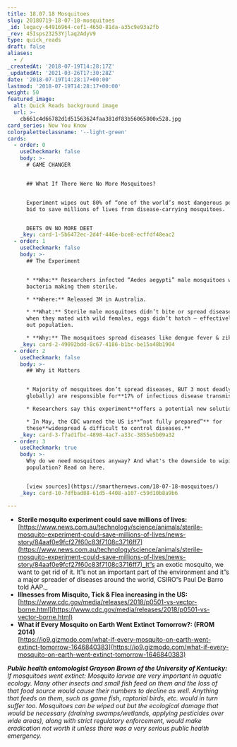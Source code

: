 ```yaml
---
title: 18.07.18 Mosquitoes
slug: 20180719-18-07-18-mosquitoes
_id: legacy-64916964-cef1-4650-81da-a35c9e93a2fb
_rev: 45Isps23253Yjlaq2AdyV9
type: quick_reads
draft: false
aliases:
  - /
_createdAt: '2018-07-19T14:28:17Z'
_updatedAt: '2021-03-26T17:30:28Z'
date: '2018-07-19T14:28:17+00:00'
lastmod: '2018-07-19T14:28:17+00:00'
weight: 50
featured_image:
  alt: Quick Reads background image
  url: >-
    cb661c4d66782d1d51563624faa381df83b56065800x528.jpg
card_series: Now You Know
colorpaletteclassname: '--light-green'
cards:
  - order: 0
    useCheckmark: false
    body: >-
      # GAME CHANGER


      ## What If There Were No More Mosquitoes?


      Experiment wipes out 80% of “one of the world’s most dangerous pests” in a
      bid to save millions of lives from disease-carrying mosquitoes.


      DEETS ON NO MORE DEET
    _key: card-1-5b6472ec-2d4f-446e-bce8-ecffdf48eac2
  - order: 1
    useCheckmark: false
    body: >-
      ## The Experiment


      * **Who:** Researchers infected “Aedes aegypti” male mosquitoes with
      bacteria making them sterile.

      * **Where:** Released 3M in Australia.

      * **What:** Sterile male mosquitoes didn’t bite or spread disease, and
      when they mated with wild females, eggs didn’t hatch – effectively wiping
      out population.

      * **Why:** The mosquitoes spread diseases like dengue fever & zika.
    _key: card-2-49092bdd-8c67-4186-b1bc-be15a48b1904
  - order: 2
    useCheckmark: false
    body: >-
      ## Why it Matters


      * Majority of mosquitoes don’t spread diseases, BUT 3 most deadly (found
      globally) are responsible for**17% of infectious disease transmissions**.

      * Researchers say this experiment**offers a potential new solution**.

      * In May, the CDC warned the US is**“not fully prepared”** for
      these**widespread & difficult to control diseases.**
    _key: card-3-f7ad1fbc-4898-4ac7-a33c-3855e5b09a32
  - order: 3
    useCheckmark: true
    body: >-
      Why do we need mosquitoes anyway? And what's the downside to wiping out a
      population? Read on here.


      [view sources](https://smarthernews.com/18-07-18-mosquitoes/)
    _key: card-10-7dfbad88-61d5-4408-a107-c59d10b8a9b6

---
```

* **Sterile mosquito experiment could save millions of lives:**  
[https://www.news.com.au/technology/science/animals/sterile-mosquito-experiment-could-save-millions-of-lives/news-story/84aaf0e9fcf27f60c83f7108c3716ff7](https://www.news.com.au/technology/science/animals/sterile-mosquito-experiment-could-save-millions-of-lives/news-story/84aaf0e9fcf27f60c83f7108c3716ff7)_It”s an exotic mosquito, we want to get rid of it. It”s not an important part of the environment and it”s a major spreader of diseases around the world, CSIRO”s Paul De Barro told AAP._
* **Illnesses from Misquito, Tick & Flea increasing in the US:**  
[https://www.cdc.gov/media/releases/2018/p0501-vs-vector-borne.html](https://www.cdc.gov/media/releases/2018/p0501-vs-vector-borne.html)
* **What if Every Mosquito on Earth Went Extinct Tomorrow?: (FROM 2014)**  
[https://io9.gizmodo.com/what-if-every-mosquito-on-earth-went-extinct-tomorrow-1646840383](https://io9.gizmodo.com/what-if-every-mosquito-on-earth-went-extinct-tomorrow-1646840383)  
  
_**Public health entomologist Grayson Brown of the University of Kentucky:** If mosquitoes went extinct: Mosquito larvae are very important in aquatic ecology. Many other insects and small fish feed on them and the loss of that food source would cause their numbers to decline as well. Anything that feeds on them, such as game fish, raptorial birds, etc. would in turn suffer too. Mosquitoes can be wiped out but the ecological damage that would be necessary (draining swamps/wetlands, applying pesticides over wide areas), along with strict regulatory enforcement, would make eradication not worth it unless there was a very serious public health emergency._